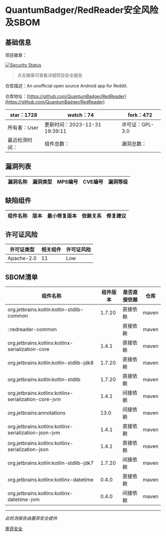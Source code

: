 # QuantumBadger/RedReader安全风险及SBOM

## 基础信息

项目徽章：

[![Security Status](https://www.murphysec.com/platform3/v31/badge/1741882760123670528.svg)](https://www.murphysec.com/console/report/1741882760085921792/1741882760123670528)

> 点击徽章可查看详细项目安全报告

仓库描述：An unofficial open source Android app for Reddit.

仓库地址：[https://github.com/QuantumBadger/RedReader](https://github.com/QuantumBadger/RedReader)

| star：1728 | watch：74 | fork：472 |
| ----------- | -------------- | ------------ |
| 所有者：User | 更新时间：2023-12-31 19:39:11 | 许可证：GPL-3.0 |
| 最近检测时间： | 组件总数： | 漏洞总数： |




## 漏洞列表

| 漏洞名称 | 漏洞类型 | MPS编号 | CVE编号 | 漏洞等级 |
| ------- | ------ | ------- | ------ | ----- |





## 缺陷组件

| 组件名称 | 版本 | 最小修复版本 | 依赖关系 | 修复建议 |
| -------- | ---- | ------------ | -------- | -------- |





## 许可证风险

| 许可证类型 | 相关组件 | 许可证风险 |
| ---------- | -------- | ---------- |
|Apache-2.0|11|Low|




## SBOM清单

| 组件名称 | 组件版本 | 是否直接依赖 | 仓库 |
| -------- | -------- | ------------ | ---- |
|org.jetbrains.kotlin:kotlin-stdlib-common|1.7.20|直接依赖|maven|
|::redreader-common||直接依赖|maven|
|org.jetbrains.kotlinx:kotlinx-serialization-core|1.4.1|直接依赖|maven|
|org.jetbrains.kotlin:kotlin-stdlib-jdk8|1.7.20|直接依赖|maven|
|org.jetbrains.kotlin:kotlin-stdlib|1.7.20|直接依赖|maven|
|org.jetbrains.kotlinx:kotlinx-serialization-core-jvm|1.4.1|间接依赖|maven|
|org.jetbrains:annotations|13.0|间接依赖|maven|
|org.jetbrains.kotlinx:kotlinx-serialization-json-jvm|1.4.1|直接依赖|maven|
|org.jetbrains.kotlinx:kotlinx-serialization-json|1.4.1|直接依赖|maven|
|org.jetbrains.kotlin:kotlin-stdlib-jdk7|1.7.20|间接依赖|maven|
|org.jetbrains.kotlinx:kotlinx-datetime|0.4.0|直接依赖|maven|
|org.jetbrains.kotlinx:kotlinx-datetime-jvm|0.4.0|间接依赖|maven|


------

*此检测报告由墨菲安全提供*

[墨菲安全](www.murphysec.com)
